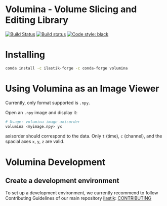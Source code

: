 **Volumina** - Volume Slicing and Editing Library
=============================================

[![Build Status](https://travis-ci.org/ilastik/volumina.svg?branch=master)](https://travis-ci.org/ilastik/volumina)
[![Build status](https://ci.appveyor.com/api/projects/status/t371b1yf0eo7u5mp/branch/master?svg=true)](https://ci.appveyor.com/project/k-dominik/volumina-r7dc9/branch/master)
[![Code style: black](https://img.shields.io/badge/code%20style-black-000000.svg)](https://github.com/ambv/black)

Installing
==========

```bash
conda install -c ilastik-forge -c conda-forge volumina
```

Using Volumina as an Image Viewer
=================================

Currently, only format supported is `.npy`.

Open an `.npy` image and display it:

```bash
# Usage: volumina image axisorder
volumina <myimage.npy> yx
```

axisorder should correspond to the data. Only `t` (time), `c` (channel), and the spacial axes `x`, `y`, `z` are valid.


Volumina Development
====================

Create a development environment
--------------------------------

To set up a development environment, we currently recommend to follow Contributing Guidelines of our main repository [ilastik](https://github.com/ilastik/ilastik): [CONTRIBUTING](https://github.com/ilastik/ilastik/blob/master/CONTRIBUTING.md)
